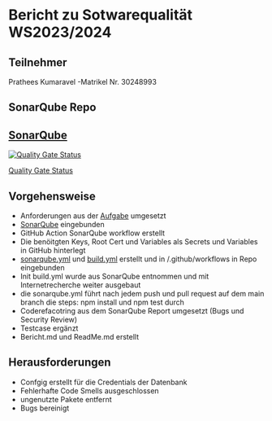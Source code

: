 # Bericht zu Sotwarequalität WS2023/2024

## Teilnehmer
Prathees Kumaravel          -Matrikel Nr. 30248993

## SonarQube Repo

## [SonarQube](https://hopper.fh-swf.de/sonarqube/project/information?id=todo_pk_SQ)

[![Quality Gate Status](https://hopper.fh-swf.de/sonarqube/api/project_badges/measure?project=todo_pk_SQ&metric=alert_status&token=sqb_4028052f1e65242d81df048f14c2e725ddb4cb17)](https://hopper.fh-swf.de/sonarqube/dashboard?id=todo_pk_SQ)

[Quality Gate Status](https://hopper.fh-swf.de/sonarqube/api/project_badges/measure?project=todo_pk_SQ&metric=alert_status&token=sqb_4028052f1e65242d81df048f14c2e725ddb4cb17)

## Vorgehensweise
- Anforderungen aus der [Aufgabe](https://github.com/fhswf/softwarequalitaet/tree/main/Exercises/CI_ToDo) umgesetzt
- [SonarQube](https://hopper.fh-swf.de/sonarqube/project/information?id=todo_pk_SQ) eingebunden
- GitHub Action SonarQube workflow erstellt
- Die benöitgten Keys, Root Cert und Variables als Secrets und Variables in GitHub hinterlegt
- [sonarqube.yml](./github/workflows/sonarqube.yml) und [build.yml](./github/workflows/build.yml) erstellt und in /.github/workflows in Repo eingebunden
- Init build.yml wurde aus SonarQube entnommen und mit Internetrecherche weiter ausgebaut
- die sonarqube.yml führt nach jedem push und pull request auf dem main branch die steps: npm install und npm test durch
- Coderefacotring aus dem SonarQube Report umgesetzt (Bugs und Security Review)
- Testcase ergänzt
- Bericht.md und ReadMe.md erstellt


## Herausforderungen
- Confgig erstellt für die Credentials der Datenbank
- Fehlerhafte Code Smells ausgeschlossen
- ungenutzte Pakete entfernt
- Bugs bereinigt

